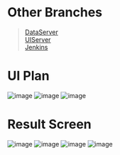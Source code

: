 # Other Branches
>[DataServer](https://github.com/ddalkyTokky/Admin_Page_KAU2022/tree/DataServer)      
>[UIServer](https://github.com/ddalkyTokky/Admin_Page_KAU2022/tree/UIServer)      
>[Jenkins](https://github.com/ddalkyTokky/Admin_Page_KAU2022/tree/Jenkins)

# UI Plan

![image](https://github.com/ddalkyTokky/Admin_Page_KAU2022/assets/47583083/0ac154d8-bd14-45a9-8ac8-b1d5d028b2a5)
![image](https://github.com/ddalkyTokky/Admin_Page_KAU2022/assets/47583083/1af76738-e44a-4766-96e9-cf236cb61e90)
![image](https://github.com/ddalkyTokky/Admin_Page_KAU2022/assets/47583083/cc10704f-1e24-4583-9351-07c8d993a952)

# Result Screen

![image](https://github.com/ddalkyTokky/Admin_Page_KAU2022/assets/47583083/aac1d965-a22e-425c-81e4-26fe20e2b7e7)
![image](https://github.com/ddalkyTokky/Admin_Page_KAU2022/assets/47583083/79a37acc-a3b9-4e5d-a873-6979f3f0e576)
![image](https://github.com/ddalkyTokky/Admin_Page_KAU2022/assets/47583083/0ede5cbb-289a-493b-bc38-8c6a00b9c28c)
![image](https://github.com/ddalkyTokky/Admin_Page_KAU2022/assets/47583083/48ba2d0a-6a1f-4abf-af3a-7dc90640b039)
